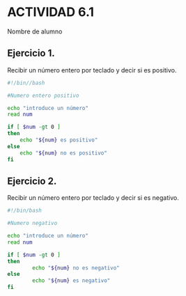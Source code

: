 # ACTIVIDAD 6.1

Nombre de alumno

## Ejercicio 1. 
Recibir un número entero por teclado y decir si es positivo.
```bash
#!/bin//bash

#Numero entero positivo

echo "introduce un número"
read num

if [ $num -gt 0 ]
then
	echo "${num} es positivo"
else 
	echo "${num} no es positivo"
fi
```
## Ejercicio 2. 
Recibir un número entero por teclado y decir si es negativo.
```bash
#!/bin/bash

#Numero negativo

echo "introduce un número"
read num

if [ $num -gt 0 ]
then    
        echo "${num} no es negativo"
else    
        echo "${num} es negativo"
fi 
```
